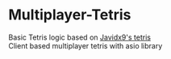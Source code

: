 # Multiplayer-Tetris
Basic Tetris logic based on [Javidx9's tetris](https://github.com/OneLoneCoder/Javidx9/blob/master/SimplyCode/OneLoneCoder_Tetris.cpp) <br />
Client based multiplayer tetris with asio library
